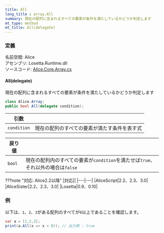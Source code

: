 ```yaml
---
title: All
long_title : array.All
summary: 現在の配列に含まれるすべての要素が条件を満たしているかどうか判定します
mt_type: method
mt_title: All(delegate)
---
```


### 定義
名前空間: Alice<br/>
アセンブリ: Losetta.Runtime.dll<br/>
ソースコード: [Alice.Core.Array.cs](https://github.com/WSOFT-Project/Losetta/blob/master/Losetta.Runtime/Core/Extension/Alice.Core.Array.cs)

#### All(delegate)

現在の配列に含まれるすべての要素が条件を満たしているかどうか判定します

```cs title="AliceScript"
class Alice.Array;
public bool All(delegate condition);
```

|引数| |
|-|-|
|`condition`|現在の配列のすべての要素が満たす条件を表す式|

|戻り値| |
|-|-|
|`bool`| 現在の配列内のすべての要素が`condition`を満たせば`true`、それ以外の場合は`false`|

???note "対応: Alice2.2以降"
    |対応||
    |---|---|
    |AliceScript|2.2、2.3、3.0|
    |AliceSister|2.2、2.3、3.0|
    |Losetta|0.9、0.10|

### 例
以下は、`1`、`2`、`3`がある配列のすべてが`0`以上であることを確認します。

```cs title="AliceScript"
var a = [1,2,3];
print(a.All(x => x > 0)); // 出力例 : true
```
